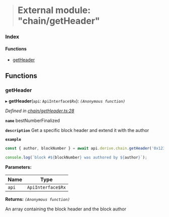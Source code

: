 > # External module: "chain/getHeader"

### Index

#### Functions

* [getHeader](_chain_getheader_.md#getheader)

## Functions

###  getHeader

▸ **getHeader**(`api`: `ApiInterface$Rx`): *`(Anonymous function)`*

*Defined in [chain/getHeader.ts:28](https://github.com/polkadot-js/api/blob/a3ce867/packages/api-derive/src/chain/getHeader.ts#L28)*

**`name`** bestNumberFinalized

**`description`** Get a specific block header and extend it with the author

**`example`** 
<BR>

```javascript
const { author, blockNumber } = await api.derive.chain.getHeader('0x123...456');

console.log(`block #${blockNumber} was authored by ${author}`);
```

**Parameters:**

Name | Type |
------ | ------ |
`api` | `ApiInterface$Rx` |

**Returns:** *`(Anonymous function)`*

An array containing the block header and the block author